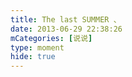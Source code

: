 ```yaml
---
title: The last SUMMER 、
date: 2013-06-29 22:38:26
mCategories: [说说]
type: moment
hide: true
---
```


